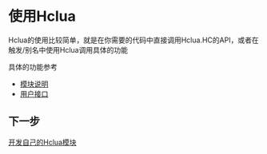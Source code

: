 # 使用Hclua

Hclua的使用比较简单，就是在你需要的代码中直接调用Hclua.HC的API，或者在触发/别名中使用Hclua调用具体的功能

具体的功能参考

* [模块说明](modules.md)
* [用户接口](hc.md)

## 下一步

[开发自己的Hclua模块](develop.md)